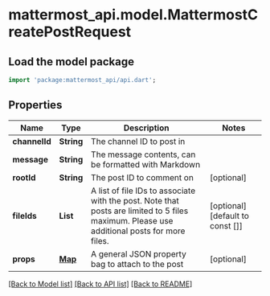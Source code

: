 # mattermost_api.model.MattermostCreatePostRequest

## Load the model package
```dart
import 'package:mattermost_api/api.dart';
```

## Properties
Name | Type | Description | Notes
------------ | ------------- | ------------- | -------------
**channelId** | **String** | The channel ID to post in | 
**message** | **String** | The message contents, can be formatted with Markdown | 
**rootId** | **String** | The post ID to comment on | [optional] 
**fileIds** | **List<String>** | A list of file IDs to associate with the post. Note that posts are limited to 5 files maximum. Please use additional posts for more files. | [optional] [default to const []]
**props** | [**Map**](.md) | A general JSON property bag to attach to the post | [optional] 

[[Back to Model list]](../README.md#documentation-for-models) [[Back to API list]](../README.md#documentation-for-api-endpoints) [[Back to README]](../README.md)


